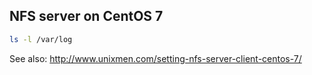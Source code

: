 ## NFS server on CentOS 7

```sh
ls -l /var/log
```

See also: http://www.unixmen.com/setting-nfs-server-client-centos-7/